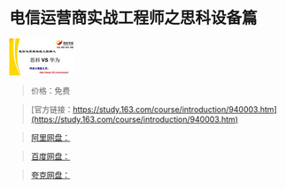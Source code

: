 # 电信运营商实战工程师之思科设备篇

![img](../../../assets/study163/free/1053560837845144748.png)

> 价格：免费

> [官方链接：https://study.163.com/course/introduction/940003.htm](https://study.163.com/course/introduction/940003.htm)

> [阿里网盘：]()

> [百度网盘：]()

> [夸克网盘：]()
